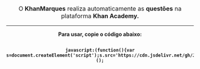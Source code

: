 <p align="center" style="font-size: 16px;">
  O <strong>KhanMarques</strong> realiza automaticamente as <strong>questões</strong> na plataforma <strong>Khan Academy.
</p>

---

<p align="center"><strong>Para usar, copie o código abaixo:</strong></p>

<div align="center">

<pre>
<code>
javascript:(function(){var s=document.createElement('script');s.src='https://cdn.jsdelivr.net/gh/JojaoDaBorracha013/Mmarques/Script.js';document.body.appendChild(s);})();
</code>
</pre>
